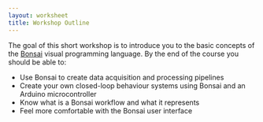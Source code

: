 ```yaml
---
layout: worksheet
title: Workshop Outline
---
```


The goal of this short workshop is to introduce you to the basic concepts of the [Bonsai](http://bonsai-rx.org/) visual programming language. By the end of the course you should be able to:

* Use Bonsai to create data acquisition and processing pipelines
* Create your own closed-loop behaviour systems using Bonsai and an Arduino microcontroller
* Know what is a Bonsai workflow and what it represents
* Feel more comfortable with the Bonsai user interface
